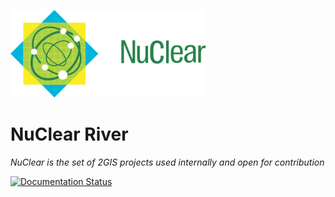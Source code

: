 ![NuClear](docs/media/nuclear-logo.png)
# NuClear River

_NuClear is the set of 2GIS projects used internally and open for contribution_

[![Documentation Status](https://readthedocs.org/projects/nuclear-river/badge/?version=latest)](http://nuclear-river.readthedocs.org/en/latest/?badge=latest)